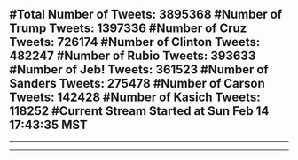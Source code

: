 #Total Number of Tweets: 3895368 
#Number of Trump Tweets: 1397336
#Number of Cruz Tweets: 726174
#Number of Clinton Tweets: 482247
#Number of Rubio Tweets: 393633
#Number of Jeb! Tweets: 361523
#Number of Sanders Tweets: 275478
#Number of Carson Tweets: 142428
#Number of Kasich Tweets: 118252
#Current Stream Started at Sun Feb 14 17:43:35 MST
---
---
---
